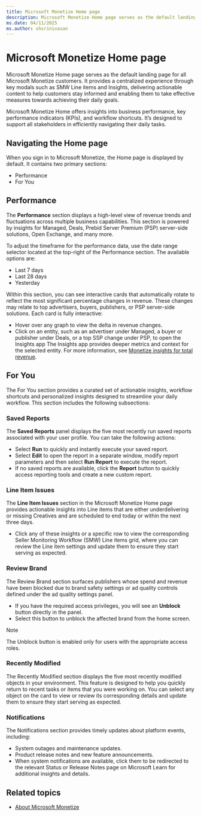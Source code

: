 ```yaml
---
title: Microsoft Monetize Home page
description: Microsoft Monetize Home page serves as the default landing page for all Microsoft Monetize customers.
ms.date: 04/11/2025
ms.author: shsrinivasan
---
```


# Microsoft Monetize Home page 

Microsoft Monetize Home page serves as the default landing page for all Microsoft Monetize customers. It provides a centralized experience through key modals such as SMW Line items and Insights, delivering actionable content to help customers stay informed and enabling them to take effective measures towards achieving their daily goals. 

Microsoft Monetize Home offers insights into business performance, key performance indicators (KPIs), and workflow shortcuts. It’s designed to support all stakeholders in efficiently navigating their daily tasks. 

## Navigating the Home page 
When you sign in to Microsoft Monetize, the Home page is displayed by default. It contains two primary sections: 
- Performance 
- For You

## Performance 

The **Performance** section displays a high-level view of revenue trends and fluctuations across multiple business capabilities. This section is powered by insights for Managed, Deals, Prebid Server Premium (PSP) server-side solutions, Open Exchange, and many more. 

To adjust the timeframe for the performance data, use the date range selector located at the top-right of the Performance section. The available options are: 
- Last 7 days 
- Last 28 days 
- Yesterday 

Within this section, you can see interactive cards that automatically rotate to reflect the most significant percentage changes in revenue. These changes may relate to top advertisers, buyers, publishers, or PSP server-side solutions. Each card is fully interactive: 
- Hover over any graph to view the delta in revenue changes. 
- Click on an entity, such as an advertiser under Managed, a buyer or publisher under Deals, or a top SSP change under PSP, to open the Insights app The Insights app provides deeper metrics and context for the selected entity. For more information, see [Monetize insights for total revenue](monetize-insights-total-revenue.md).

## For You  

The For You section provides a curated set of actionable insights, workflow shortcuts and personalized insights designed to streamline your daily workflow. This section includes the following subsections: 
 
### Saved Reports 

The **Saved Reports** panel displays the five most recently run saved reports associated with your user profile. You can take the following actions: 

- Select **Run** to quickly and instantly execute your saved report.
- Select **Edit** to open the report in a separate window, modify report parameters and then select **Run Report** to execute the report. 
- If no saved reports are available, click the **Report** button to quickly access reporting tools and create a new custom report. 
 

### Line Item Issues 

The **Line Item Issues** section in the Microsoft Monetize Home page provides actionable insights into Line items that are either underdelivering or missing Creatives and are scheduled to end today or within the next three days. 

- Click any of these insights or a specific row to view the corresponding Seller Monitoring Workflow (SMW) Line items grid, where you can review the Line item settings and update them to ensure they start serving as expected. 
 

### Review Brand 

The Review Brand section surfaces publishers whose spend and revenue have been blocked due to brand safety settings or ad quality controls defined under the ad quality settings panel. 

- If you have the required access privileges, you will see an **Unblock** button directly in the panel.  
- Select this button to unblock the affected brand from the home screen. 
> [!NOTE]
> The Unblock button is enabled only for users with the appropriate access roles.

 
### Recently Modified 

The Recently Modified section displays the five most recently modified objects in your environment. This feature is designed to help you quickly return to recent tasks or items that you were working on. You can select any object on the card to view or review its corresponding details and update them to ensure they start serving as expected.  
 

### Notifications 

The Notifications section provides timely updates about platform events, including: 

- System outages and maintenance updates. 
- Product release notes and new feature announcements. 
- When system notifications are available, click them to be redirected to the relevant Status or Release Notes page on Microsoft Learn for additional insights and details. 
 


## Related topics

- [About Microsoft Monetize](about-monetize.md)
